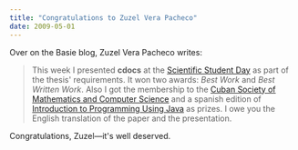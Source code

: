 ```yaml
---
title: "Congratulations to Zuzel Vera Pacheco"
date: 2009-05-01
---
```

Over on the Basie blog, Zuzel Vera Pacheco writes:
<blockquote>This week I presented <strong>cdocs</strong> at the <a href="http://ocs.crv.matcom.uh.cu/index.php/jces/jce2009/index">Scientific Student Day</a> as part of the thesis' requirements. It won two awards: <em>Best Work</em> and <em>Best Written Work</em>. Also I got the membership to the <a href="http://www.mfc.uclv.edu.cu/scmc/">Cuban Society of Mathematics and Computer Science</a> and a spanish edition of <a href="http://portal.acm.org/citation.cfm?id=554495">Introduction to Programming Using Java</a> as prizes. I owe you the English translation of the paper and the presentation.</blockquote>
Congratulations, Zuzel—it's well deserved.
